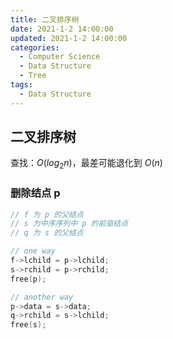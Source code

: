 ```yaml
---
title: 二叉排序树
date: 2021-1-2 14:00:00
updated: 2021-1-2 14:00:00
categories:
  - Computer Science
  - Data Structure
  - Tree
tags: 
  - Data Structure
---
```


## 二叉排序树

查找：$O(log_2 n)$，最差可能退化到 $O(n)$

### 删除结点 p

```C
// f 为 p 的父结点
// s 为中序序列中 p 的前驱结点
// q 为 s 的父结点

// one way
f->lchild = p->lchild;
s->rchild = p->rchild;
free(p);

// another way
p->data = s->data;
q->rchild = s->lchild;
free(s);
```

